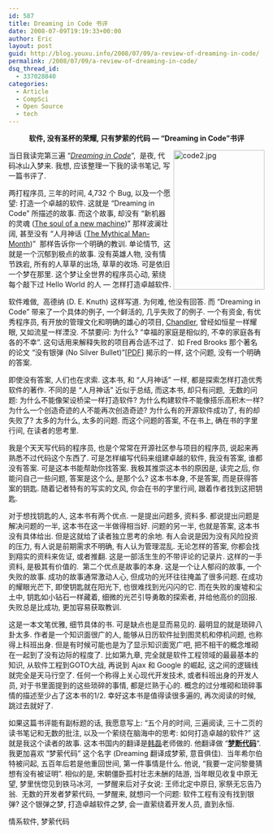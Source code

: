 ```yaml
---
id: 587
title: Dreaming in Code 书评
date: 2008-07-09T19:19:33+00:00
author: Eric
layout: post
guid: http://blog.youxu.info/2008/07/09/a-review-of-dreaming-in-code/
permalink: /2008/07/09/a-review-of-dreaming-in-code/
dsq_thread_id:
  - 337028840
categories:
  - Article
  - CompSci
  - Open Source
  - tech
---
```

<p align="center">
  <strong>软件, 没有圣杯的荣耀, 只有梦萦的代码 &#8212; “Dreaming in Code”书评</strong>
</p>

[](http://blog.youxu.info/wp-content/uploads/2008/07/code1.jpg "code1.jpg")[<img align="right" width="243" src="http://blog.youxu.info/wp-content/uploads/2008/07/code2.jpg" alt="code2.jpg" height="441" style="width: 179px; height: 275px" />](http://blog.youxu.info/wp-content/uploads/2008/07/code2.jpg "code2.jpg")当日我读完第三遍 &#8220;[_Dreaming in Code_](http://www.dreamingincode.com/)&#8220;,  是夜, 代码冰山入梦来. 我想, 应该整理一下我的读书笔记, 写一篇书评了.

两打程序员, 三年的时间, 4,732 个 Bug, 以及一个愿望: 打造一个卓越的软件. 这就是 &#8220;Dreaming in Code&#8221; 所描述的故事. 而这个故事, 却没有 &#8220;新机器的灵魂 ([The soul of a new machine](http://www.amazon.com/Soul-New-Machine-Tracy-Kidder/dp/0316491977))&#8221; 那样波澜壮阔, 甚至没有 &#8220;人月神话 ([The Mythical Man-Month](http://www.amazon.com/Mythical-Man-Month-Software-Engineering-Anniversary/dp/0201835959))&#8221;  那样告诉你一个明确的教训. 单论情节,  这就是一个沉郁到极点的故事. 没有英雄人物, 没有情节跌宕, 所有的人草草的出场, 草草的收场. 可是依旧一个梦在那里. 这个梦让全世界的程序员心动, 萦绕每个敲下过 Hello World 的人 &#8212; 怎样打造卓越软件.

软件难做,  高德纳 (D. E. Knuth) 这样写道. 为何难, 他没有回答. 而 &#8220;Dreaming in Code&#8221; 带来了一个具体的例子, 一个鲜活的, 几乎失败了的例子. 一个有资金, 有优秀程序员, 有开放的管理文化和明确的雄心的项目, [Chandler](http://chandlerproject.org/), 曾经如恒星一样耀眼, 又如流星一样湮没. 不禁要问: 为什么? &#8220;幸福的家庭是相似的, 不幸的家庭各有各的不幸&#8221;. 这句话用来解释失败的项目再合适不过了.  如 Fred Brooks 那个著名的论文 &#8220;没有银弹 (No Silver Bullet)&#8221;[[PDF](http://www.lips.utexas.edu/ee382c-15005/Readings/Readings1/05-Broo87.pdf)] 揭示的一样, 这个问题, 没有一个明确的答案.

即使没有答案, 人们也在求索. 这本书, 和 &#8220;人月神话&#8221; 一样, 都是探索怎样打造优秀软件的著作. 不同的是 &#8220;人月神话&#8221; 近似于总结, 而这本书, 却只有问题,  无数的问题: 为什么不能像架设桥梁一样打造软件? 为什么构建软件不能像搭乐高积木一样? 为什么一个创造奇迹的人不能再次创造奇迹? 为什么有的开源软件成功了, 有的却失败了? 太多的为什么, 太多的问题. 而这个问题的答案, 不在书上, 确在书的字里行间, 在读者的思考里.

我是个天天写代码的程序员, 也是个常常在开源社区参与项目的程序员, 说起来再熟悉不过代码这个东西了. 可是怎样编写代码来组建卓越的软件, 我没有答案, 谁都没有答案. 可是这本书能帮助你找答案. 我极其推崇这本书的原因是, 读完之后, 你能问自己一些问题, 答案是这个么, 是那个么? 这本书本身, 不是答案, 而是获得答案的钥匙. 随着记者特有的写实的文风, 你会在书的字里行间, 跟着作者找到这把钥匙.

对于想找钥匙的人, 这本书有两个优点. 一是提出问题多, 资料多. 都说提出问题是解决问题的一半, 这本书在这一半做得相当好. 问题的另一半, 也就是答案, 这本书没有具体给出. 但是这就给了读者独立思考的余地. 有人会说是因为没有风险投资的压力, 有人说是前期需求不明确, 有人认为管理混乱. 无论怎样的答案, 你都会找到翔实的资料来佐证, 或者推翻. 这是一部活生生的不带评论的记录片. 这样的一手资料, 是极其有价值的.  第二个优点是故事的本身. 这是一个让人郁闷的故事, 一个失败的故事. 成功的故事通常激动人心, 但成功的光环往往掩盖了很多问题. 在成功的耀眼光芒下, 即使钥匙就在阳光下, 也很难找到光闪闪的它. 而在失败的废墟和尘土中, 钥匙如小钻石一样藏着, 细微的光芒引导勇敢的探索者, 并给他高价的回报. 失败总是比成功, 更加容易获取教训.

这是一本文笔优雅, 细节具体的书. 可是缺点也是显而易见的. 最明显的就是琐碎八卦太多. 作者是一个知识面很广的人, 能够从日历软件扯到图灵机和停机问题, 也称得上科班出身. 但是有时候可能也是为了显示知识面宽广吧, 把不相干的概念堆砌在一起到了没有边际的程度了. 比如第九章, 完全就是软件工程领域的最最基本的知识, 从软件工程到GOTO大战, 再说到 Ajax 和 Google 的崛起, 这之间的逻辑线就完全是天马行空了. 任何一个称得上关心现代开发技术, 或者科班出身的开发人员, 对于书里面提到的这些琐碎的事情, 都是烂熟于心的. 概念的过分堆砌和琐碎事情的描述至少占了这本书的1/2. 幸好这本书是值得读很多遍的, 再次阅读的时候, 跳过去就好了.

如果这篇书评能有副标题的话, 我愿意写上: &#8220;五个月的时间, 三遍阅读, 三十二页的读书笔记和无数的批注, 以及一个萦绕在脑海中的思考: 如何打造卓越的软件?&#8221; 这就是我这个读者的故事. 这本书国内的翻译是[韩磊](http://hanlei.name/)老师做的. 他翻译做 &#8220;[**梦断代码**](http://www.dreamingincode.cn/)&#8220;. 我更加喜欢 &#8220;梦萦代码&#8221; 这个名字 (Dreaming 翻译成梦萦, 意音俱佳).  当年希尔伯特被问起, 五百年后若是他重回世间, 第一件事情是什么. 他说, “我要一定问黎曼猜想有没有被证明&#8221;. 相似的是, 宋朝僵卧孤村壮志未酬的陆游, 当年眼见收复中原无望, 梦里恍惚见到铁马冰河,  一梦醒来后对子女说: 王师北定中原日, 家祭无忘告乃翁.  无数的开发者梦萦代码, 一梦醒来, 就想问一个问题: 软件工程有没有找到银弹? 这个银弹之梦, 打造卓越软件之梦, 会一直萦绕着开发人员, 直到永恒.

情系软件, 梦萦代码